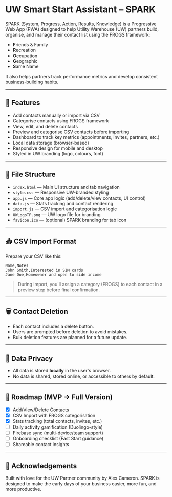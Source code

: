 # UW Smart Start Assistant – SPARK

SPARK (System, Progress, Action, Results, Knowledge) is a Progressive Web App (PWA) designed to help Utility Warehouse (UW) partners build, organise, and manage their contact list using the FROGS framework:
- **F**riends & Family
- **R**ecreation
- **O**ccupation
- **G**eographic
- **S**ame Name

It also helps partners track performance metrics and develop consistent business-building habits.

---

## 🔧 Features

- Add contacts manually or import via CSV
- Categorise contacts using FROGS framework
- View, edit, and delete contacts
- Preview and categorise CSV contacts before importing
- Dashboard to track key metrics (appointments, invites, partners, etc.)
- Local data storage (browser-based)
- Responsive design for mobile and desktop
- Styled in UW branding (logo, colours, font)

---

## 📁 File Structure

- `index.html` — Main UI structure and tab navigation
- `style.css` — Responsive UW-branded styling
- `app.js` — Core app logic (add/delete/view contacts, UI control)
- `data.js` — Stats tracking and contact rendering
- `import.js` — CSV import and categorisation logic
- `UWLogoTP.png` — UW logo file for branding
- `favicon.ico` — (optional) SPARK branding for tab icon

---

## 📥 CSV Import Format

Prepare your CSV like this:

```
Name,Notes
John Smith,Interested in SIM cards
Jane Doe,Homeowner and open to side income
```

> During import, you'll assign a category (FROGS) to each contact in a preview step before final confirmation.

---

## 🗑️ Contact Deletion

- Each contact includes a delete button.
- Users are prompted before deletion to avoid mistakes.
- Bulk deletion features are planned for a future update.

---

## 🔐 Data Privacy

- All data is stored **locally** in the user's browser.
- No data is shared, stored online, or accessible to others by default.

---

## 🚧 Roadmap (MVP → Full Version)

- [x] Add/View/Delete Contacts
- [x] CSV Import with FROGS categorisation
- [x] Stats tracking (total contacts, invites, etc.)
- [ ] Daily activity gamification (Duolingo-style)
- [ ] Firebase sync (multi-device/team support)
- [ ] Onboarding checklist (Fast Start guidance)
- [ ] Shareable contact insights

---

## 🤝 Acknowledgements

Built with love for the UW Partner community by Alex Cameron. SPARK is designed to make the early days of your business easier, more fun, and more productive.

